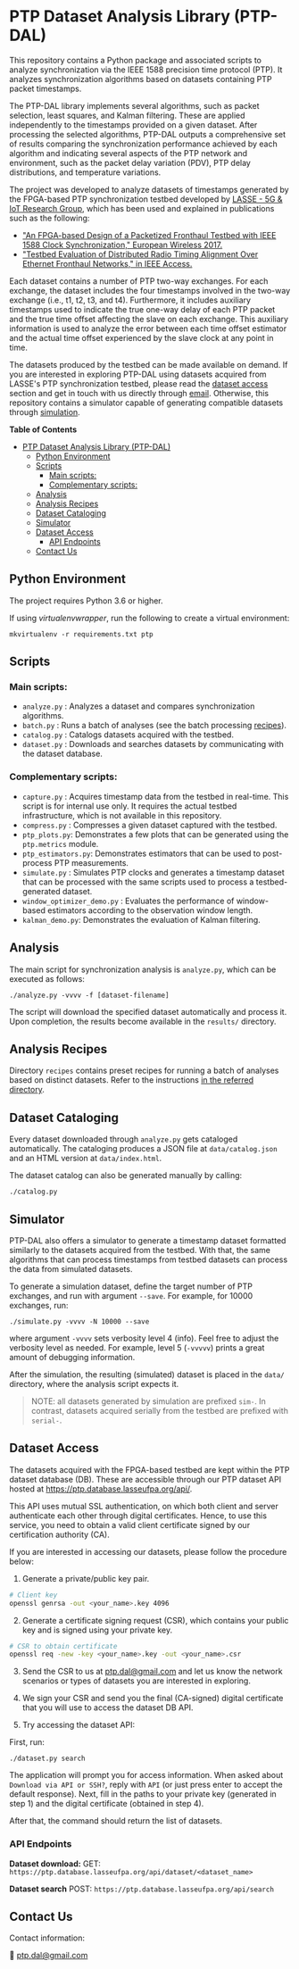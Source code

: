 # PTP Dataset Analysis Library (PTP-DAL)

This repository contains a Python package and associated scripts to analyze
synchronization via the IEEE 1588 precision time protocol (PTP). It analyzes
synchronization algorithms based on datasets containing PTP packet timestamps.

The PTP-DAL library implements several algorithms, such as packet selection,
least squares, and Kalman filtering. These are applied independently to the
timestamps provided on a given dataset. After processing the selected
algorithms, PTP-DAL outputs a comprehensive set of results comparing the
synchronization performance achieved by each algorithm and indicating several
aspects of the PTP network and environment, such as the packet delay variation
(PDV), PTP delay distributions, and temperature variations.

The project was developed to analyze datasets of timestamps generated by the
FPGA-based PTP synchronization testbed developed by [LASSE - 5G & IoT Research
Group](https://www.lasse.ufpa.br/), which has been used and explained in
publications such as the following:

- ["An FPGA-based Design of a Packetized Fronthaul Testbed with IEEE 1588 Clock
  Synchronization," European Wireless
  2017.](https://ieeexplore.ieee.org/document/8011327)
- ["Testbed Evaluation of Distributed Radio Timing Alignment Over Ethernet
  Fronthaul Networks," in IEEE
  Access.](https://ieeexplore.ieee.org/document/9088987)

Each dataset contains a number of PTP two-way exchanges. For each exchange, the
dataset includes the four timestamps involved in the two-way exchange (i.e., t1,
t2, t3, and t4). Furthermore, it includes auxiliary timestamps used to indicate
the true one-way delay of each PTP packet and the true time offset affecting the
slave on each exchange. This auxiliary information is used to analyze the error
between each time offset estimator and the actual time offset experienced by the
slave clock at any point in time.

The datasets produced by the testbed can be made available on demand. If you are
interested in exploring PTP-DAL using datasets acquired from LASSE's PTP
synchronization testbed, please read the [dataset access](#dataset-access)
section and get in touch with us directly through
[email](mailto:ptp.dal@gmail.com). Otherwise, this repository contains a
simulator capable of generating compatible datasets through
[simulation](#simulator).

<!-- markdown-toc start - Don't edit this section. Run M-x markdown-toc-refresh-toc -->
**Table of Contents**

- [PTP Dataset Analysis Library (PTP-DAL)](#ptp-dataset-analysis-library-ptp-dal)
    - [Python Environment](#python-environment)
    - [Scripts](#scripts)
        - [Main scripts:](#main-scripts)
        - [Complementary scripts:](#complementary-scripts)
    - [Analysis](#analysis)
    - [Analysis Recipes](#analysis-recipes)
    - [Dataset Cataloging](#dataset-cataloging)
    - [Simulator](#simulator)
    - [Dataset Access](#dataset-access)
        - [API Endpoints](#api-endpoints)
    - [Contact Us](#contact-us)

<!-- markdown-toc end -->


## Python Environment

The project requires Python 3.6 or higher.

If using *virtualenvwrapper*, run the following to create a virtual environment:

```
mkvirtualenv -r requirements.txt ptp
```

## Scripts

### Main scripts:

* `analyze.py` : Analyzes a dataset and compares synchronization algorithms.
* `batch.py` : Runs a batch of analyses (see the batch processing
  [recipes](recipes/)).
* `catalog.py` : Catalogs datasets acquired with the testbed.
* `dataset.py` : Downloads and searches datasets by communicating with the
  dataset database.

### Complementary scripts:

* `capture.py` : Acquires timestamp data from the testbed in real-time. This
  script is for internal use only. It requires the actual testbed
  infrastructure, which is not available in this repository.
* `compress.py` : Compresses a given dataset captured with the testbed.
* `ptp_plots.py`: Demonstrates a few plots that can be generated using the
  `ptp.metrics` module.
* `ptp_estimators.py`: Demonstrates estimators that can be used to post-process
   PTP measurements.
* `simulate.py` : Simulates PTP clocks and generates a timestamp dataset that
  can be processed with the same scripts used to process a testbed-generated
  dataset.
* `window_optimizer_demo.py` : Evaluates the performance of window-based
  estimators according to the observation window length.
* `kalman_demo.py`: Demonstrates the evaluation of Kalman filtering.

## Analysis

The main script for synchronization analysis is `analyze.py`, which can be
executed as follows:

```
./analyze.py -vvvv -f [dataset-filename]
```

The script will download the specified dataset automatically and process
it. Upon completion, the results become available in the `results/` directory.

## Analysis Recipes

Directory `recipes` contains preset recipes for running a batch of analyses
based on distinct datasets. Refer to the instructions [in the referred
directory](recipes/README.md).

## Dataset Cataloging

Every dataset downloaded through `analyze.py` gets cataloged automatically. The
cataloging produces a JSON file at `data/catalog.json` and an HTML version at
`data/index.html`.

The dataset catalog can also be generated manually by calling:

```
./catalog.py
```

## Simulator

PTP-DAL also offers a simulator to generate a timestamp dataset formatted
similarly to the datasets acquired from the testbed. With that, the same
algorithms that can process timestamps from testbed datasets can process the
data from simulated datasets.

To generate a simulation dataset, define the target number of PTP exchanges, and
run with argument `--save`. For example, for 10000 exchanges, run:

```
./simulate.py -vvvv -N 10000 --save
```

where argument `-vvvv` sets verbosity level 4 (info). Feel free to adjust the
verbosity level as needed. For example, level 5 (`-vvvvv`) prints a great amount
of debugging information.

After the simulation, the resulting (simulated) dataset is placed in the `data/`
directory, where the analysis script expects it.

> NOTE: all datasets generated by simulation are prefixed `sim-`. In contrast,
> datasets acquired serially from the testbed are prefixed with `serial-`.


## Dataset Access

The datasets acquired with the FPGA-based testbed are kept within the PTP
dataset database (DB). These are accessible through our PTP dataset API hosted
at <https://ptp.database.lasseufpa.org/api/>.

This API uses mutual SSL authentication, on which both client and server
authenticate each other through digital certificates. Hence, to use this
service, you need to obtain a valid client certificate signed by our
certification authority (CA).

If you are interested in accessing our datasets, please follow the procedure
below:

1. Generate a private/public key pair.

```bash
# Client key
openssl genrsa -out <your_name>.key 4096
```

2. Generate a certificate signing request (CSR), which contains your public
   key and is signed using your private key.

```bash
# CSR to obtain certificate
openssl req -new -key <your_name>.key -out <your_name>.csr
```

3. Send the CSR to us at [ptp.dal@gmail.com](mailto:ptp.dal@gmail.com) and let
   us know the network scenarios or types of datasets you are interested in
   exploring.

4. We sign your CSR and send you the final (CA-signed) digital certificate that
   you will use to access the dataset DB API.

5. Try accessing the dataset API:

First, run:
```
./dataset.py search
```

The application will prompt you for access information. When asked about
`Download via API or SSH?`, reply with `API` (or just press enter to accept the
default response). Next, fill in the paths to your private key (generated in
step 1) and the digital certificate (obtained in step 4).

After that, the command should return the list of datasets.

### API Endpoints

**Dataset download:**
GET: `https://ptp.database.lasseufpa.org/api/dataset/<dataset_name>`

**Dataset search**
POST: `https://ptp.database.lasseufpa.org/api/search`

## Contact Us

Contact information:

:email: [ptp.dal@gmail.com](mailto:ptp.dal@gmail.com)
